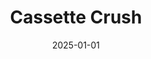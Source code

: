 ---
layout: track
title: Cassette Crush
permalink: /tracks/cassette-crush/
description: "A StudioRich lo-fi track."
image: /assets/covers/cassette-crush.webp
date: 2025-01-01
duration: "117.5"
album: "Stranger Vibes"
mood: [Aggressive]
genre: [lo-fi]
---